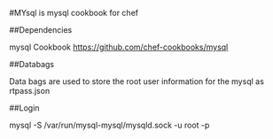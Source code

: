 #MYsql is mysql cookbook for chef 


##Dependencies 

mysql Cookbook https://github.com/chef-cookbooks/mysql



##Databags

Data bags are used to store the root user information for the mysql as rtpass.json


##Login 

mysql -S /var/run/mysql-mysql/mysqld.sock -u root -p
